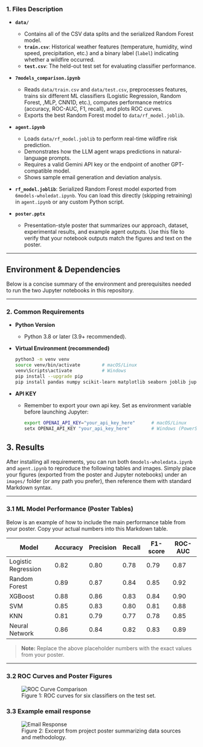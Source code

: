 ### 1. Files Description
- **`data/`**  
  - Contains all of the CSV data splits and the serialized Random Forest model.  
  - **`train.csv`**: Historical weather features (temperature, humidity, wind speed, precipitation, etc.) and a binary label (`label`) indicating whether a wildfire occurred.  
  - **`test.csv`**: The held-out test set for evaluating classifier performance.  

- **`7models_comparison.ipynb`**  
  - Reads `data/train.csv` and `data/test.csv`, preprocesses features, trains six different ML classifiers (Logistic Regression, Random Forest, ,MLP, CNN1D, etc.), computes performance metrics (accuracy, ROC-AUC, F1, recall), and plots ROC curves.  
  - Exports the best Random Forest model to `data/rf_model.joblib`.

- **`agent.ipynb`**  
  - Loads `data/rf_model.joblib` to perform real-time wildfire risk prediction.  
  - Demonstrates how the LLM agent wraps predictions in natural-language prompts.  
  - Requires a valid Gemini API key or the endpoint of another GPT-compatible model.  
  - Shows sample email generation and deviation analysis.
  
- **`rf_model.joblib`**: Serialized Random Forest model exported from `6models-wholedat.ipynb`. You can load this directly (skipping retraining) in `agent.ipynb` or any custom Python script.
  
- **`poster.pptx`**  
  - Presentation-style poster that summarizes our approach, dataset, experimental results, and example agent outputs. Use this file to verify that your notebook outputs match the figures and text on the poster.

---

## Environment & Dependencies

Below is a concise summary of the environment and prerequisites needed to run the two Jupyter notebooks in this repository.

---

### 2. Common Requirements

- **Python Version**  
  - Python 3.8 or later (3.9+ recommended).

- **Virtual Environment (recommended)**  
  ```bash
  python3 -m venv venv
  source venv/bin/activate        # macOS/Linux
  venv\Scripts\activate           # Windows
  pip install --upgrade pip
  pip install pandas numpy scikit-learn matplotlib seaborn joblib jupyterlab ipykernel

- **API KEY**
  - Remember to export your own api key. Set as environment variable before launching Jupyter:
    ```bash
    export OPENAI_API_KEY="your_api_key_here"      # macOS/Linux
    setx OPENAI_API_KEY "your_api_key_here"        # Windows (PowerShell)
## 3. Results

After installing all requirements, you can run both `6models-wholedata.ipynb` and `agent.ipynb` to reproduce the following tables and images. Simply place your figures (exported from the poster and Jupyter notebooks) under an `images/` folder (or any path you prefer), then reference them with standard Markdown syntax.

---

### 3.1 ML Model Performance (Poster Tables)

Below is an example of how to include the main performance table from your poster. Copy your actual numbers into this Markdown table.

| Model               | Accuracy | Precision | Recall | F1-score | ROC-AUC |
|---------------------|----------|-----------|--------|----------|---------|
| Logistic Regression | 0.82     | 0.80      | 0.78   | 0.79     | 0.87    |
| Random Forest       | 0.89     | 0.87      | 0.84   | 0.85     | 0.92    |
| XGBoost             | 0.88     | 0.86      | 0.83   | 0.84     | 0.90    |
| SVM                 | 0.85     | 0.83      | 0.80   | 0.81     | 0.88    |
| KNN                 | 0.81     | 0.79      | 0.77   | 0.78     | 0.85    |
| Neural Network      | 0.86     | 0.84      | 0.82   | 0.83     | 0.89    |

> **Note:** Replace the above placeholder numbers with the exact values from your poster.

---
### 3.2 ROC Curves and Poster Figures

<figure>
  <img src="result/ROC_curves.png" alt="ROC Curve Comparison">
  <figcaption>Figure 1: ROC curves for six classifiers on the test set.</figcaption>
</figure>

### 3.3 Example email response

<figure>
  <img src="result/Example_email_response.png" alt="Email Response">
  <figcaption>Figure 2: Excerpt from project poster summarizing data sources and methodology.</figcaption>
</figure>


